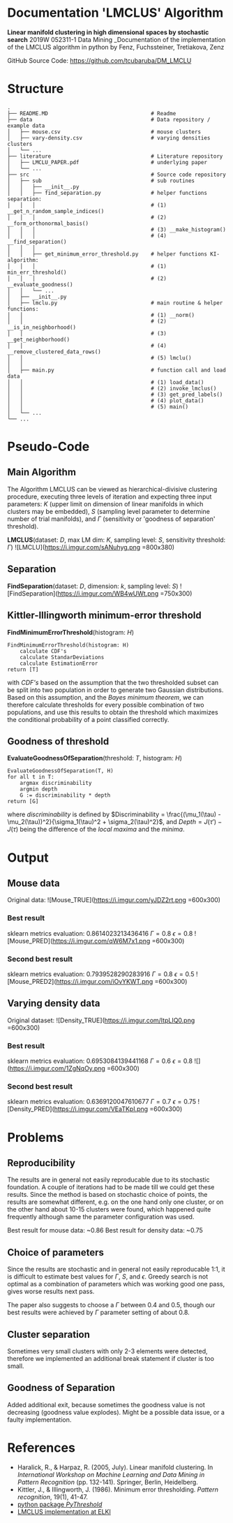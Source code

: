 
Documentation 'LMCLUS' Algorithm
===

**Linear manifold clustering in high dimensional spaces by stochastic search**
2019W 052311-1 Data Mining
_Documentation of the implementation of the LMCLUS algorithm in python by Fenz, Fuchssteiner, Tretiakova, Zenz

GitHub Source Code: https://github.com/tcubaruba/DM_LMCLU

# Structure

```
.
├── README.MD                                 # Readme
├── data                                      # Data repository / example data
│   ├── mouse.csv                             # mouse clusters
│   ├── vary-density.csv                      # varying densities clusters
│   └── ...
├── literature                                # Literature repository
│   ├── LMCLU_PAPER.pdf                       # underlying paper
│   └── ...
├── src                                       # Source code repository
│   ├── sub                                   # sub routines
│   │   ├── __init__.py
│   │   ├── find_separation.py                # helper functions separation:
│   │   │                                     # (1) __get_n_random_sample_indices()
│   │   │                                     # (2) __form_orthonormal_basis()
│   │   │                                     # (3) __make_histogram()
│   │   │                                     # (4) __find_separation()
│   │   │                                     
│   │   ├── get_minimum_error_threshold.py    # helper functions KI-algorithm:
│   │   │                                     # (1) min_err_threshold()
│   │   │                                     # (2) __evaluate_goodness()
│   │   └── ...
│   ├── __init__.py
│   ├── lmclu.py                              # main routine & helper functions:
│   │                                         # (1) __norm()
│   │                                         # (2) __is_in_neighborhood()
│   │                                         # (3) __get_neighborhood() 
│   │                                         # (4) __remove_clustered_data_rows() 
│   │                                         # (5) lmclu() 
│   │
│   ├── main.py                               # function call and load data
│   │                                         # (1) load_data()
│   │                                         # (2) invoke_lmclus()
│   │                                         # (3) get_pred_labels() 
│   │                                         # (4) plot_data() 
│   │                                         # (5) main() 
│   └── ...
└── ...
```

# Pseudo-Code

## Main Algorithm
The Algorithm LMCLUS can be viewed as hierarchical-divisive clustering procedure, executing three levels of iteration and expecting three input parameters: $K$ (upper limit on dimension of linear manifolds in which clusters may be embedded), $S$ (sampling level parameter to determine number of trial manifolds), and $\Gamma$ (sensitivity or 'goodness of separation' threshold).

$\textbf{LMCLUS}$(dataset: $D$, max LM dim: $K$, sampling level: $S$, sensitivity threshold: $\Gamma$)
![LMCLU](https://i.imgur.com/sANuhyg.png =800x380)

## Separation

**FindSeparation**(dataset: $D$, dimension: $k$, sampling level: $S$)
![FindSeparation](https://i.imgur.com/WB4wUWt.png =750x300)

## Kittler-Illingworth minimum-error threshold
**FindMinimumErrorThreshold**(histogram: $H$)
```
FindMinimumErrorThreshold(histogram: H)
    calculate CDF's 
    calculate StandarDeviations
    calculate EstimationError
return [T]
```
with _CDF's_ based on the assumption that the two thresholded subset can be split into two population in order to generate two Gaussian distributions. Based on this assumption, and the _Bayes minimum theorem_, we can therefore calculate thresholds for every possible combination of two populations, and use this results to obtain the threshold which maximizes the conditional probability of a point classified correctly. 


## Goodness of threshold
**EvaluateGoodnessOfSeparation**(threshold: $T$, histogram: $H$)
```
EvaluateGoodnessOfSeparation(T, H)
for all t in T:
    argmax discriminability
    argmin depth
    G := discriminability * depth
return [G]
```
where _discriminability_ is defined by $Discriminability = \frac{(\mu_1(\tau) - \mu_2(\tau))^2}{\sigma_1(\tau)^2 + \sigma_2(\tau)^2}$, and $Depth = J(\tau') - J(\tau)$ being the difference of the _local maxima_ and the _minima_.

# Output

## Mouse data
Original data:
![Mouse_TRUE](https://i.imgur.com/yJDZ2rt.png =600x300)


### Best result
sklearn metrics evaluation: $0.8614023213436416$
$\Gamma = 0.8$
$\epsilon = 0.8$
![Mouse_PRED](https://i.imgur.com/qW6M7x1.png =600x300)

### Second best result
sklearn metrics evaluation: $0.7939528290283916$
$\Gamma = 0.8$
$\epsilon = 0.5$
![Mouse_PRED2](https://i.imgur.com/iOvYKWT.png =600x300)


## Varying density data
Original dataset:
![Density_TRUE](https://i.imgur.com/ItpLIQ0.png =600x300)

### Best result
sklearn metrics evaluation: $0.6953084139441168$
$\Gamma = 0.6$
$\epsilon = 0.8$
![](https://i.imgur.com/1ZgNqOy.png =600x300)

### Second best result
sklearn metrics evaluation: $0.6369120047610677$
$\Gamma = 0.7$
$\epsilon = 0.75$
![Density_PRED](https://i.imgur.com/VEaTKpI.png =600x300)
 


# Problems

## Reproducibility
The results are in general not easily reproducable due to its stochastic foundation.
A couple of iterations had to be made till we could get these results. Since the method is based on stochastic choice of points, the results are somewhat different, e.g. on the one hand only one cluster, or on the other hand about 10-15 clusters were found, which happened quite frequently although same the parameter configuration was used.

Best result for mouse data: ~$0.86$
Best result for density data: ~$0.75$

## Choice of parameters
Since the results are stochastic and in general not easily reproducable 1:1, it is difficult to estimate best values for $\Gamma$, $S$, and $\epsilon$. Greedy search is not optimal as a combination of parameters which was working good one pass, gives  worse results next pass.

The paper also suggests to choose a $\Gamma$ between $0.4$ and $0.5$, though our best results were achieved by $\Gamma$ parameter setting of about $0.8$.

## Cluster separation
Sometimes very small clusters with only 2-3 elements were detected, therefore we implemented an additional break statement if cluster is too small.

## Goodness of Separation
Added additional exit, because sometimes the goodness value is not decreasing (goodness value explodes). Might be a possible data issue, or a faulty implementation.



# References
* Haralick, R., & Harpaz, R. (2005, July). Linear manifold clustering. In _International Workshop on Machine Learning and Data Mining in Pattern Recognition_ (pp. 132-141). Springer, Berlin, Heidelberg.
* Kittler, J., & Illingworth, J. (1986). Minimum error thresholding. _Pattern recognition_, 19(1), 41-47.
* [python package _PyThreshold_](https://pypi.org/project/pythreshold/ "pythreshold")
* [LMCLUS implementation at ELKI](https://elki-project.github.io/releases/current/doc/de/lmu/ifi/dbs/elki/algorithm/clustering/correlation/LMCLUS.html "LMCLUS implementation at ELKI")
